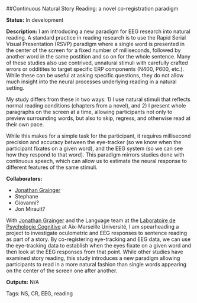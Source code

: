 ##Continuous Natural Story Reading: a novel co-registration paradigm

**Status:** In development

**Description:**
I am introducing a new paradigm for EEG research into natural reading. A standard practice in reading research is to use the Rapid Serial Visual Presentation (RSVP) paradigm where a single word is presented in the center of the screen for a fixed number of milliseconds, followed by another word in the same postition and so on for the whole sentence. Many of these studies also use contrived, unnatural stimuli with carefully crafted errors or odditites to target specific ERP components (N400, P600, etc.). While these can be useful at asking specific questions, they do not allow much insight into the neural processes underlying reading in a natural setting. 

My study differs from these in two ways: 1) I use natural stimuli that reflects normal reading conditions (chapters from a novel), and 2) I present whole paragraphs on the screen at a time, allowing participants not only to preview surrounding words, but also to skip, regress, and otherwise read at their own pace. 

While this makes for a simple task for the participant, it requires millisecond precision and accuracy between the eye-tracker (so we know when the participant fixates on a given word), and the EEG system (so we can see how they respond to that word). This paradigm mirrors studies done with continuous speech, which can allow us to estimate the neural response to different features of the same stimuli.

**Collaborators:**
- [Jonathan Grainger](https://lpc.univ-amu.fr/fr/profile/grainger-jonathan)
- Stephane
- Giovanni?
- Jon Mirault?

With [Jonathan Grainger](https://lpc.univ-amu.fr/fr/profile/grainger-jonathan) and the Language team at the [Laboratoire de Psychologie Cognitive](https://lpc.univ-amu.fr/en)  at Aix-Marseille Université, I am spearheading a project to investigate oculometric and EEG responses to sentence reading as part of a story. By co-registering eye-tracking and EEG data, we can use the eye-tracking data to establish when the eyes fixate on a given word and then look at the EEG responses from that point. While other studies have examined story reading, this study introduces a new paradigm allowing participants to read in a more natural fashion than single words appearing on the center of the screen one after another.

**Outputs:** N/A

Tags: NS, CR, EEG, reading